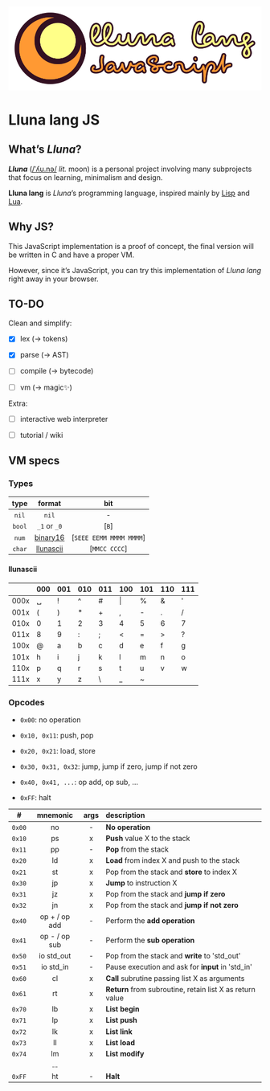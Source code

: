 ![logo](logo.svg)

# Lluna lang JS

## What’s _Lluna_?

**_Lluna_** ([/ˈʎu.nə/](https://en.wiktionary.org/wiki/lluna) _lit._ moon) is a personal project involving many subprojects that focus on learning, minimalism and design.

**Lluna lang** is _Lluna_’s programming language, inspired mainly by [Lisp](<https://en.wikipedia.org/wiki/Lisp_(programming_language)>) and [Lua](<https://en.wikipedia.org/wiki/Lua_(programming_language)>).

## Why JS?

This JavaScript implementation is a proof of concept, the final version will be written in C and have a proper VM.

However, since it’s JavaScript, you can try this implementation of _Lluna lang_ right away in your browser.

## TO-DO

Clean and simplify:

-   [x] lex (→ tokens)

-   [x] parse (→ AST)

-   [ ] compile (→ bytecode)

-   [ ] vm (→ magic✨)

Extra:

-   [ ] interactive web interpreter

-   [ ] tutorial / wiki

## VM specs

### Types

|  type  |                                     format                                     |           bit           |
| :----: | :----------------------------------------------------------------------------: | :---------------------: |
| `nil`  |                                     `nil`                                      |            -            |
| `bool` |                                  `_1` or `_0`                                  |          [`B`]          |
| `num`  | [binary16](https://en.wikipedia.org/wiki/Half-precision_floating-point_format) | [`SEEE EEMM MMMM MMMM`] |
| `char` |                            [llunascii](#llunascii)                             |      [`MMCC CCCC`]      |

#### llunascii

|      | 000 | 001 | 010 | 011 | 100 | 101 | 110 | 111 |
| ---- | --- | --- | --- | --- | --- | --- | --- | --- |
| 000x | ␣   | !   | ^   | #   | \|  | %   | &   | '   |
| 001x | (   | )   | \*  | +   | ,   | -   | .   | /   |
| 010x | 0   | 1   | 2   | 3   | 4   | 5   | 6   | 7   |
| 011x | 8   | 9   | :   | ;   | <   | =   | >   | ?   |
| 100x | @   | a   | b   | c   | d   | e   | f   | g   |
| 101x | h   | i   | j   | k   | l   | m   | n   | o   |
| 110x | p   | q   | r   | s   | t   | u   | v   | w   |
| 111x | x   | y   | z   | \\  | \_  | ~   |     |     |

### Opcodes

-   `0x00`: no operation

-   `0x10, 0x11`: push, pop

-   `0x20, 0x21`: load, store

-   `0x30, 0x31, 0x32`: jump, jump if zero, jump if not zero

-   `0x40, 0x41, ...`: op add, op sub, ...

-   `0xFF`: halt

|   #    |   mnemonic    | args | description                                               |
| :----: | :-----------: | :--: | :-------------------------------------------------------- |
| `0x00` |      no       |  -   | **No operation**                                          |
| `0x10` |      ps       |  x   | **Push** value X to the stack                             |
| `0x11` |      pp       |  -   | **Pop** from the stack                                    |
| `0x20` |      ld       |  x   | **Load** from index X and push to the stack               |
| `0x21` |      st       |  x   | Pop from the stack and **store** to index X               |
| `0x30` |      jp       |  x   | **Jump** to instruction X                                 |
| `0x31` |      jz       |  x   | Pop from the stack and **jump if zero**                   |
| `0x32` |      jn       |  x   | Pop from the stack and **jump if not zero**               |
| `0x40` | op + / op add |  -   | Perform the **add operation**                             |
| `0x41` | op - / op sub |  -   | Perform the **sub operation**                             |
| `0x50` |  io std_out   |  -   | Pop from the stack and **write** to 'std_out'             |
| `0x51` |   io std_in   |  -   | Pause execution and ask for **input** in 'std_in'         |
| `0x60` |      cl       |  x   | **Call** subrutine passing list X as arguments            |
| `0x61` |      rt       |  x   | **Return** from subroutine, retain list X as return value |
| `0x70` |      lb       |  x   | **List begin**                                            |
| `0x71` |      lp       |  x   | **List push**                                             |
| `0x72` |      lk       |  x   | **List link**                                             |
| `0x73` |      ll       |  x   | **List load**                                             |
| `0x74` |      lm       |  x   | **List modify**                                           |
|        |      ...      |      |                                                           |
| `0xFF` |      ht       |  -   | **Halt**                                                  |
